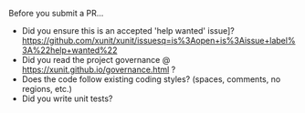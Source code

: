 Before you submit a PR...

* Did you ensure this is an accepted 'help wanted' issue]?
  https://github.com/xunit/xunit/issuesq=is%3Aopen+is%3Aissue+label%3A%22help+wanted%22
* Did you read the project governance @ https://xunit.github.io/governance.html ?
* Does the code follow existing coding styles? (spaces, comments, no regions, etc.)
* Did you write unit tests?
